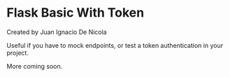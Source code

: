 # Flask Basic With Token

Created by Juan Ignacio De Nicola

Useful if you have to mock endpoints, or test a token authentication in your project.

More coming soon.
